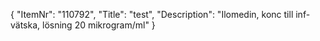 {
  "ItemNr": "110792",
  "Title": "test",
  "Description": "Ilomedin, konc till inf-vätska, lösning 20 mikrogram/ml"
}